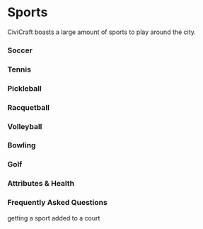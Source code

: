 # Sports

CiviCraft boasts a large amount of sports to play around the city.

### Soccer
### Tennis
### Pickleball
### Racquetball
### Volleyball
### Bowling
### Golf
### Attributes & Health
### Frequently Asked Questions
getting a sport added to a court